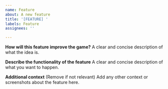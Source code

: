 ```yaml
---
name: Feature
about: A new feature
title: '[FEATURE] '
labels: Feature
assignees: ''

---
```


**How will this feature improve the game?**
A clear and concise description of what the idea is.

**Describe the functionality of the feature**
A clear and concise description of what you want to happen.

**Additional context** (Remove if not relevant)
Add any other context or screenshots about the feature here.
